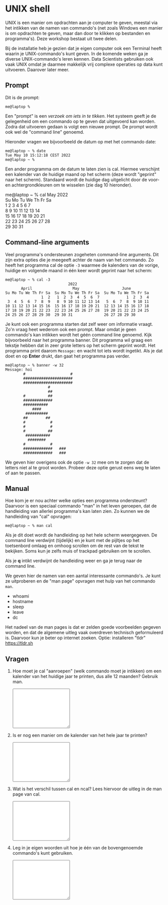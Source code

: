 # UNIX shell

UNIX is een manier om opdrachten aan je computer te geven, meestal via het intikken van de namen van commando's (net zoals Windows een manier is om opdrachten te geven, maar dan door te klikken op bestanden en programma's). Deze workshop bestaat uit twee delen.

Bij de installatie heb je gezien dat je eigen computer ook een Terminal heeft waarin je UNIX-commando's kunt geven. In de komende weken ga je diverse UNIX-commando's leren kennen. Data Scientists gebruiken ook vaak UNIX omdat je daarmee makkelijk vrij complexe operaties op data kunt uitvoeren. Daarover later meer.

## Prompt

Dit is de prompt:

    me@laptop % 

Een "prompt" is een *verzoek om iets in te tikken*. Het systeem geeft je de gelegenheid om een commando op te geven dat uitgevoerd kan worden. Zodra dat uitvoeren gedaan is volgt een nieuwe prompt. De prompt wordt ook wel de "command line" genoemd.

Hieronder vragen we bijvoorbeeld de datum op met het commando date:

    me@laptop ~ % date
    Tue May 10 15:12:18 CEST 2022
    me@laptop ~ % 

Een ander programma om de datum te laten zien is cal. Hiermee verschijnt een kalender van de huidige maand op het scherm (deze wordt "geprint" naar het scherm). Standaard wordt de huidige dag uitgelicht door de voor- en achtergrondkleuren om te wisselen (zie dag 10 hieronder).

me@laptop ~ % cal
      May 2022        
Su Mo Tu We Th Fr Sa  
 1  2  3  4  5  6  7  
 8  9 10 11 12 13 14  
15 16 17 18 19 20 21  
22 23 24 25 26 27 28  
29 30 31              

## Command-line arguments

Veel programma's ondersteunen zogeheten command-line arguments. Dit zijn extra opties die je meegeeft achter de naam van het commando. Zo heeft het programma cal de optie `-3` waarmee de kalenders van de vorige, huidige en volgende maand in één keer wordt geprint naar het scherm:

    me@laptop ~ % cal -3 
                                2022
           April                  May                   June          
    Su Mo Tu We Th Fr Sa  Su Mo Tu We Th Fr Sa  Su Mo Tu We Th Fr Sa  
                    1  2   1  2  3  4  5  6  7            1  2  3  4  
     3  4  5  6  7  8  9   8  9 10 11 12 13 14   5  6  7  8  9 10 11  
    10 11 12 13 14 15 16  15 16 17 18 19 20 21  12 13 14 15 16 17 18  
    17 18 19 20 21 22 23  22 23 24 25 26 27 28  19 20 21 22 23 24 25  
    24 25 26 27 28 29 30  29 30 31              26 27 28 29 30 

Je kunt ook een programma starten dat zelf weer om informatie vraagt. Zo'n vraag heet wederom ook een prompt. Maar omdat je geen commando's kan intikken wordt het géén command line genoemd.
Kijk bijvoorbeeld naar het programma banner. Dit programma wil graag een tekstje hebben dat in zeer grote letters op het scherm geprint wordt. Het programma print daarom `Message:` en wacht tot iets wordt ingetikt. Als je dat doet en op **Enter** drukt, dan gaat het programma pas verder.

    me@laptop ~ % banner -w 32
    Message: hoi     
            #                    #
            ######################
            ######################
                       #
                       ##
            #          ##
            #############
            ###########
                #### 
             ##########
            ##        ## 
            #           #
            #           #
            #          ##
             ###########
              ########
            #           #
            #############   ###
            #############   ###

We geven hier overigens ook de optie `-w 32` mee om te zorgen dat de letters niet al te groot worden. Probeer deze optie gerust eens weg te laten of aan te passen.

## Manual

Hoe kom je er nou achter welke opties een programma ondersteunt? Daarvoor is een speciaal commando "man" in het leven geroepen, dat de handleiding van allerlei programma's kan laten zien. Zo kunnen we de handleiding van "cal" opvragen:

    me@laptop ~ % man cal

Als je dit doet wordt de handleiding op het hele scherm weergegeven. De command line verdwijnt (tijdelijk) en je kunt met de pijltjes op het toetsenbord omlaag en omhoog scrollen om de rest van de tekst te bekijken. Soms kun je zelfs muis of trackpad gebruiken om te scrollen.
 
Als je **q** intikt verdwijnt de handleiding weer en ga je terug naar de command line.

We geven hier de namen van een aantal interessante commando's. Je kunt ze uitproberen en de "man page" opvragen met hulp van het commando `man`.

- whoami
- hostname
- sleep
- leave
- dc

Het nadeel van de man pages is dat er zelden goede voorbeelden gegeven worden, en dat de algemene uitleg vaak overdreven technisch geformuleerd is. Daarvoor kun je beter op internet zoeken. Optie: installeren "tldr" https://tldr.sh

## Vragen

1.  Hoe moet je cal "aanroepen" (welk commando moet je intikken) om een kalender van het huidige jaar te printen, dus alle 12 maanden? Gebruik man.

    <textarea name="form[q1]" rows="8" required></textarea>

2.  Is er nog een manier om de kalender van het hele jaar te printen?

    <textarea name="form[q2]" rows="8" required></textarea>

3.  Wat is het verschil tussen cal en ncal? Lees hiervoor de uitleg in de man page van cal.

    <textarea name="form[q3]" rows="8" required></textarea>

4.  Leg in je eigen woorden uit hoe je één van de bovengenoemde commando's kunt gebruiken.

    <textarea name="form[q4]" rows="8" required></textarea>
